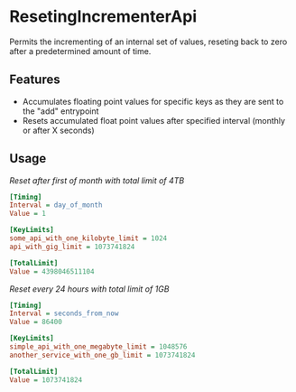 # ResetingIncrementerApi
Permits the incrementing of an internal set of values, reseting back to zero after a predetermined amount of time.

## Features

- Accumulates floating point values for specific keys as they are sent to the "add" entrypoint
- Resets accumulated float point values after specified interval (monthly or after X seconds)

## Usage

_Reset after first of month with total limit of 4TB_
```ini
[Timing]
Interval = day_of_month
Value = 1

[KeyLimits]
some_api_with_one_kilobyte_limit = 1024
api_with_gig_limit = 1073741824

[TotalLimit]
Value = 4398046511104
```

_Reset every 24 hours with total limit of 1GB_
```ini
[Timing]
Interval = seconds_from_now
Value = 86400

[KeyLimits]
simple_api_with_one_megabyte_limit = 1048576
another_service_with_one_gb_limit = 1073741824

[TotalLimit]
Value = 1073741824
```
